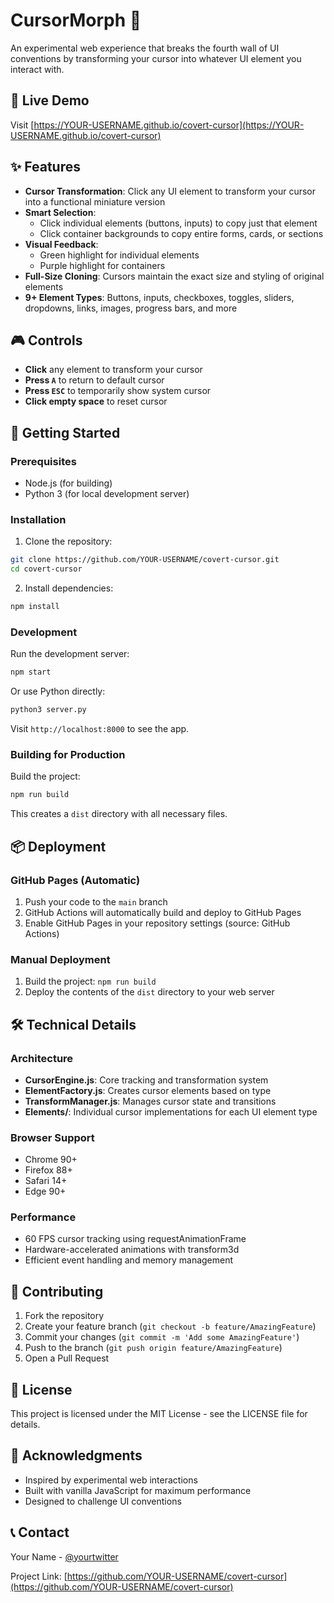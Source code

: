 # CursorMorph 🎯

An experimental web experience that breaks the fourth wall of UI conventions by transforming your cursor into whatever UI element you interact with.

## 🌟 Live Demo

Visit [https://YOUR-USERNAME.github.io/covert-cursor](https://YOUR-USERNAME.github.io/covert-cursor)

## ✨ Features

- **Cursor Transformation**: Click any UI element to transform your cursor into a functional miniature version
- **Smart Selection**: 
  - Click individual elements (buttons, inputs) to copy just that element
  - Click container backgrounds to copy entire forms, cards, or sections
- **Visual Feedback**: 
  - Green highlight for individual elements
  - Purple highlight for containers
- **Full-Size Cloning**: Cursors maintain the exact size and styling of original elements
- **9+ Element Types**: Buttons, inputs, checkboxes, toggles, sliders, dropdowns, links, images, progress bars, and more

## 🎮 Controls

- **Click** any element to transform your cursor
- **Press `A`** to return to default cursor
- **Press `ESC`** to temporarily show system cursor
- **Click empty space** to reset cursor

## 🚀 Getting Started

### Prerequisites

- Node.js (for building)
- Python 3 (for local development server)

### Installation

1. Clone the repository:
```bash
git clone https://github.com/YOUR-USERNAME/covert-cursor.git
cd covert-cursor
```

2. Install dependencies:
```bash
npm install
```

### Development

Run the development server:
```bash
npm start
```

Or use Python directly:
```bash
python3 server.py
```

Visit `http://localhost:8000` to see the app.

### Building for Production

Build the project:
```bash
npm run build
```

This creates a `dist` directory with all necessary files.

## 📦 Deployment

### GitHub Pages (Automatic)

1. Push your code to the `main` branch
2. GitHub Actions will automatically build and deploy to GitHub Pages
3. Enable GitHub Pages in your repository settings (source: GitHub Actions)

### Manual Deployment

1. Build the project: `npm run build`
2. Deploy the contents of the `dist` directory to your web server

## 🛠️ Technical Details

### Architecture

- **CursorEngine.js**: Core tracking and transformation system
- **ElementFactory.js**: Creates cursor elements based on type
- **TransformManager.js**: Manages cursor state and transitions
- **Elements/**: Individual cursor implementations for each UI element type

### Browser Support

- Chrome 90+
- Firefox 88+
- Safari 14+
- Edge 90+

### Performance

- 60 FPS cursor tracking using requestAnimationFrame
- Hardware-accelerated animations with transform3d
- Efficient event handling and memory management

## 🤝 Contributing

1. Fork the repository
2. Create your feature branch (`git checkout -b feature/AmazingFeature`)
3. Commit your changes (`git commit -m 'Add some AmazingFeature'`)
4. Push to the branch (`git push origin feature/AmazingFeature`)
5. Open a Pull Request

## 📄 License

This project is licensed under the MIT License - see the LICENSE file for details.

## 🙏 Acknowledgments

- Inspired by experimental web interactions
- Built with vanilla JavaScript for maximum performance
- Designed to challenge UI conventions

## 📞 Contact

Your Name - [@yourtwitter](https://twitter.com/yourtwitter)

Project Link: [https://github.com/YOUR-USERNAME/covert-cursor](https://github.com/YOUR-USERNAME/covert-cursor)